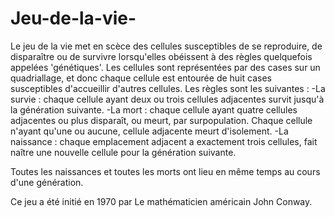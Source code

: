 # Jeu-de-la-vie-


  Le jeu de la vie  met en scèce des cellules susceptibles de se reproduire, de disparaître ou de survivre lorsqu'elles obéissent à des règles quelquefois appelées 'génétiques'.
  Les cellules sont représentées par des cases sur un quadriallage, et donc chaque cellule est entourée de huit cases susceptibles d'accueillir d'autres cellules. 
  Les règles sont les suivantes : 
              -La survie : chaque cellule ayant deux ou trois cellules adjacentes survit jusqu'à la génération suivante.
              -La mort : chaque cellule ayant quatre cellules adjacentes ou plus disparaît, ou meurt, par surpopulation. Chaque cellule n'ayant qu'une ou aucune, cellule adjacente meurt d'isolement.
              -La naissance : chaque emplacement adjacent a exactement trois cellules, fait naître une nouvelle cellule pour la génération suivante.
              
Toutes les naissances et toutes les morts ont lieu en même temps au cours d'une génération.

Ce jeu a été initié en 1970 par Le mathématicien américain John Conway.
